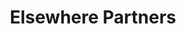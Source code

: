 ---
layout: firm_page
title: "Elsewhere Partners"
id: "elsewhere.partners"
permalink: "/elsewherepartnerselsewhere.partners/"
website: "https://elsewhere.partners"
offices: "Austin (United States)"
investment_stages: "Series A, Series B"
portfolio_companies: "Deskpro, Rater8, Learnsoft, Greymatter.io, Portnox, Backbox, Sellers Shield, OpsCompass, BurstIQ, ActivTrak, Foresite, Itential, Vyopta, Tasktop, Airbrake.io, Relatient, SailPoint, SolarWinds, Bazaarvoice, Vignette, Idera, Onit, Paymetric, Donuts, Spredfast, Worksoft, Tivoli, Spiceworks, Mission Critical, Jam City, Permeo, Lombardi, Waveset, Upland, Active Power, BreakingPoint, BuildForge, TechRepublic, Troux, Credant, Active Network, Complex Media, Floodgate, Metasolv, Explorys, Hire.com, Motive, ESO, Pentasafe, Bloomfire, Vyze, Civitas Learning, Veros Systems, Pluck, Innography"
portfolio_link: "https://elsewhere.partners/portfolio"
investment_markets: "IT Infrastructure, Cybersecurity, Business Applications, Healthcare IT"
founded_year: "2017"
description: "Elsewhere Partners provides growth capital and transformational expertise to B2B software and services companies in high-growth stages. They focus on companies with $3-15M in ARR, often located outside traditional growth capital hubs, and provide transitional capital and operational support."
linkedin: "https://www.linkedin.com/company/elsewhere-partners/"
twitter: "https://twitter.com/InvestElsewhere"
instagram: ""
team_page: "https://elsewhere.partners/people"
investor_type: "Private Equity, Growth Equity"
crunchbase: "https://www.crunchbase.com/organization/elsewhere-partners"
pitchbook: ""

# SEO Optimization
meta_title: "Elsewhere Partners - VC Firm - projectstartups.com"
meta_description: "Elsewhere Partners, Elsewhere Partners provides growth capital and transformational expertise to B2B software and services companies in high-growth stages. They focus on ..."
meta_keywords: "Elsewhere Partners, IT Infrastructure, Cybersecurity, Business Applications, Healthcare IT, VC firm, venture capital, startup investor, projectstartups.com"
canonical_url: "https://vc.projectstartups.com/elsewherepartnerselsewhere.partners/"
---
